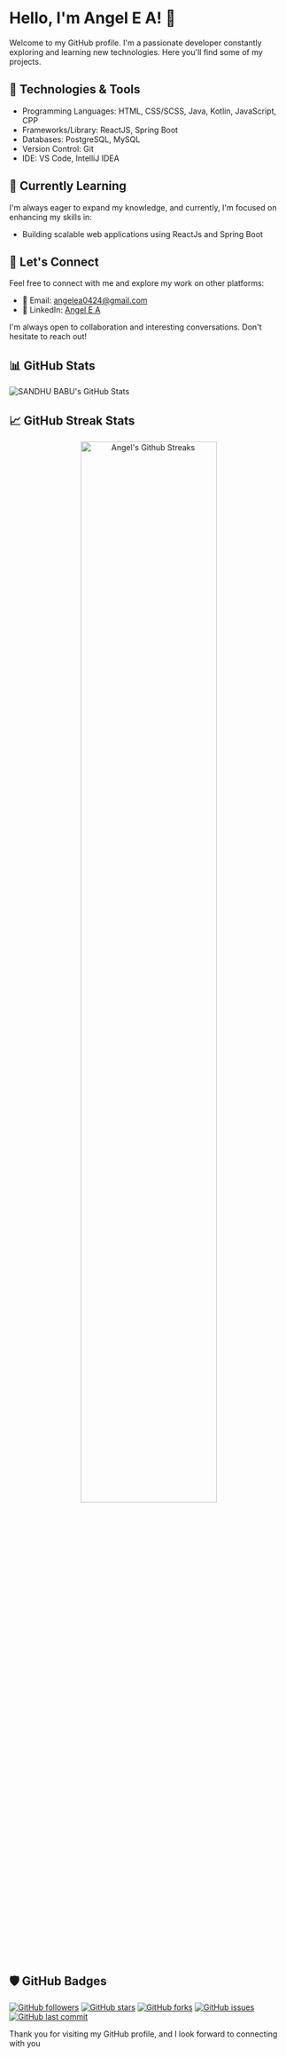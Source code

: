# Hello, I'm Angel E A! 👋

Welcome to my GitHub profile. I'm a passionate developer constantly exploring and learning new technologies. Here you'll find some of my projects.

## 🔧 Technologies & Tools

- Programming Languages: HTML, CSS/SCSS, Java, Kotlin, JavaScript, CPP
- Frameworks/Library: ReactJS, Spring Boot
- Databases: PostgreSQL, MySQL
- Version Control: Git
- IDE: VS Code, IntelliJ IDEA

## 🌱 Currently Learning

I'm always eager to expand my knowledge, and currently, I'm focused on enhancing my skills in:

- Building scalable web applications using ReactJs and Spring Boot 


## 🤝 Let's Connect

Feel free to connect with me and explore my work on other platforms:

- 📧 Email: angelea0424@gmail.com
- 💼 LinkedIn: [Angel E A](https://www.linkedin.com/in/angel-e-a-2017a0215/)

I'm always open to collaboration and interesting conversations. Don't hesitate to reach out!

## 📊 GitHub Stats

![SANDHU BABU's GitHub Stats](https://github-readme-stats.vercel.app/api?username=Angel2473&show_icons=true&count_private=true&theme=radical)

## 📈 GitHub Streak Stats

<div align="center">
  <img src="https://github-readme-streak-stats.herokuapp.com/?user=Angel2473&theme=dark" alt="Angel's Github Streaks" width="70%">
</div>

## 🛡️ GitHub Badges

[![GitHub followers](https://img.shields.io/github/followers/Angel2473?style=social)](https://github.com/Angel2473)
[![GitHub stars](https://img.shields.io/github/stars/Angel2473?style=social)](https://github.com/Angel2473)
[![GitHub forks](https://img.shields.io/github/forks/Angel2473?style=social)](https://github.com/Angel2473)
[![GitHub issues](https://img.shields.io/github/issues/Angel2473)](https://github.com/Angel2473/issues)
[![GitHub last commit](https://img.shields.io/github/last-commit/Angel2473)](https://github.com/Angel2473/commits/main)

Thank you for visiting my GitHub profile, and I look forward to connecting with you

